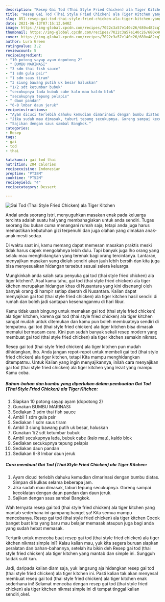 ```yaml
---
description: "Resep Gai Tod (Thai Style Fried Chicken) ala Tiger Kitchen yang enak Untuk Jualan"
title: "Resep Gai Tod (Thai Style Fried Chicken) ala Tiger Kitchen yang enak Untuk Jualan"
slug: 851-resep-gai-tod-thai-style-fried-chicken-ala-tiger-kitchen-yang-enak-untuk-jualan
date: 2021-06-13T07:16:13.640Z
image: https://img-global.cpcdn.com/recipes/7022c3a57e140c26/680x482cq70/gai-tod-thai-style-fried-chicken-ala-tiger-kitchen-foto-resep-utama.jpg
thumbnail: https://img-global.cpcdn.com/recipes/7022c3a57e140c26/680x482cq70/gai-tod-thai-style-fried-chicken-ala-tiger-kitchen-foto-resep-utama.jpg
cover: https://img-global.cpcdn.com/recipes/7022c3a57e140c26/680x482cq70/gai-tod-thai-style-fried-chicken-ala-tiger-kitchen-foto-resep-utama.jpg
author: Lura Green
ratingvalue: 3.2
reviewcount: 5
recipeingredient:
- "10 potong sayap ayam dopotong 2"
- " BUMBU MARINASI"
- "3 sdm thai fish sauce"
- "1 sdm gula psir"
- "1 sdm saus tiram"
- "3 siung bawang putih uk besar haluskan"
- "1/2 sdt ketumbar bubuk"
- "secukupnya lada bubuk cabe kalo mau kaldo blok"
- "secukupnya tepung pelapis"
- " daun pandan"
- "6-8 lmbar daun jeruk"
recipeinstructions:
- "Ayam dicuci terlebih dahuku kemudian dimarinasi dengan bumbu diatas. Simpan di kulkas selama beberapa jam."
- "Jika sudah mau dimasak, taburi tepung secukupnya. Goreng sampai kecoklatan dengan daun pandan dan daun jeruk."
- "Sajikan dengan saus sambal Bangkok."
categories:
- Resep
tags:
- gai
- tod
- thai

katakunci: gai tod thai 
nutrition: 204 calories
recipecuisine: Indonesian
preptime: "PT38M"
cooktime: "PT52M"
recipeyield: "4"
recipecategory: Dessert

---
```



![Gai Tod (Thai Style Fried Chicken) ala Tiger Kitchen](https://img-global.cpcdn.com/recipes/7022c3a57e140c26/680x482cq70/gai-tod-thai-style-fried-chicken-ala-tiger-kitchen-foto-resep-utama.jpg)

Andai anda seorang istri, menyuguhkan masakan enak pada keluarga tercinta adalah suatu hal yang membahagiakan untuk anda sendiri. Tugas seorang ibu bukan cuma menangani rumah saja, tetapi anda juga harus memastikan kebutuhan gizi terpenuhi dan juga olahan yang dimakan anak-anak mesti sedap.

Di waktu  saat ini, kamu memang dapat memesan masakan praktis meski tidak harus capek mengolahnya lebih dulu. Tapi banyak juga lho orang yang selalu mau menghidangkan yang terenak bagi orang tercintanya. Lantaran, menyajikan masakan yang diolah sendiri akan jauh lebih bersih dan kita juga bisa menyesuaikan hidangan tersebut sesuai selera keluarga. 



Mungkinkah anda salah satu penyuka gai tod (thai style fried chicken) ala tiger kitchen?. Asal kamu tahu, gai tod (thai style fried chicken) ala tiger kitchen merupakan hidangan khas di Nusantara yang kini disenangi oleh banyak orang di hampir setiap daerah di Nusantara. Kalian dapat menyajikan gai tod (thai style fried chicken) ala tiger kitchen hasil sendiri di rumah dan boleh jadi santapan kesenanganmu di hari libur.

Kamu tidak usah bingung untuk memakan gai tod (thai style fried chicken) ala tiger kitchen, karena gai tod (thai style fried chicken) ala tiger kitchen sangat mudah untuk ditemukan dan kamu pun boleh membuatnya sendiri di tempatmu. gai tod (thai style fried chicken) ala tiger kitchen bisa dimasak memalui bermacam cara. Kini pun sudah banyak sekali resep modern yang membuat gai tod (thai style fried chicken) ala tiger kitchen semakin nikmat.

Resep gai tod (thai style fried chicken) ala tiger kitchen pun mudah dihidangkan, lho. Anda jangan repot-repot untuk membeli gai tod (thai style fried chicken) ala tiger kitchen, tetapi Kita mampu menghidangkan ditempatmu. Untuk Kalian yang ingin menyajikannya, inilah cara menyajikan gai tod (thai style fried chicken) ala tiger kitchen yang lezat yang mampu Kamu coba.

<!--inarticleads1-->

##### Bahan-bahan dan bumbu yang diperlukan dalam pembuatan Gai Tod (Thai Style Fried Chicken) ala Tiger Kitchen:

1. Siapkan 10 potong sayap ayam (dopotong 2)
1. Gunakan  BUMBU MARINASI:
1. Sediakan 3 sdm thai fish sauce
1. Ambil 1 sdm gula psir
1. Sediakan 1 sdm saus tiram
1. Ambil 3 siung bawang putih uk besar, haluskan
1. Gunakan 1/2 sdt ketumbar bubuk
1. Ambil secukupnya lada, bubuk cabe (kalo mau), kaldo blok
1. Sediakan secukupnya tepung pelapis
1. Sediakan  daun pandan
1. Sediakan 6-8 lmbar daun jeruk




<!--inarticleads2-->

##### Cara membuat Gai Tod (Thai Style Fried Chicken) ala Tiger Kitchen:

1. Ayam dicuci terlebih dahuku kemudian dimarinasi dengan bumbu diatas. Simpan di kulkas selama beberapa jam.
1. Jika sudah mau dimasak, taburi tepung secukupnya. Goreng sampai kecoklatan dengan daun pandan dan daun jeruk.
1. Sajikan dengan saus sambal Bangkok.




Wah ternyata resep gai tod (thai style fried chicken) ala tiger kitchen yang mantab sederhana ini gampang banget ya! Kita semua mampu mencobanya. Resep gai tod (thai style fried chicken) ala tiger kitchen Cocok banget buat kita yang baru mau belajar memasak ataupun juga bagi anda yang sudah hebat memasak.

Tertarik untuk mencoba buat resep gai tod (thai style fried chicken) ala tiger kitchen nikmat simple ini? Kalau kalian mau, yuk kita segera buruan siapkan peralatan dan bahan-bahannya, setelah itu bikin deh Resep gai tod (thai style fried chicken) ala tiger kitchen yang mantab dan simple ini. Sungguh taidak sulit kan. 

Jadi, daripada kalian diam saja, yuk langsung aja hidangkan resep gai tod (thai style fried chicken) ala tiger kitchen ini. Pasti kalian tak akan menyesal membuat resep gai tod (thai style fried chicken) ala tiger kitchen enak sederhana ini! Selamat mencoba dengan resep gai tod (thai style fried chicken) ala tiger kitchen nikmat simple ini di tempat tinggal kalian sendiri,oke!.

